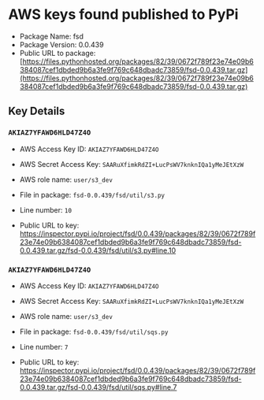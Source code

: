 # AWS keys found published to PyPi

* Package Name: fsd
* Package Version: 0.0.439
* Public URL to package: [https://files.pythonhosted.org/packages/82/39/0672f789f23e74e09b6384087cef1dbded9b6a3fe9f769c648dbadc73859/fsd-0.0.439.tar.gz](https://files.pythonhosted.org/packages/82/39/0672f789f23e74e09b6384087cef1dbded9b6a3fe9f769c648dbadc73859/fsd-0.0.439.tar.gz)

## Key Details

### `AKIAZ7YFAWD6HLD47Z4O`

* AWS Access Key ID: `AKIAZ7YFAWD6HLD47Z4O`
* AWS Secret Access Key: `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` 
* AWS role name: `user/s3_dev`
* File in package: `fsd-0.0.439/fsd/util/s3.py`
* Line number: `10`

* Public URL to key: https://inspector.pypi.io/project/fsd/0.0.439/packages/82/39/0672f789f23e74e09b6384087cef1dbded9b6a3fe9f769c648dbadc73859/fsd-0.0.439.tar.gz/fsd-0.0.439/fsd/util/s3.py#line.10



### `AKIAZ7YFAWD6HLD47Z4O`

* AWS Access Key ID: `AKIAZ7YFAWD6HLD47Z4O`
* AWS Secret Access Key: `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` 
* AWS role name: `user/s3_dev`
* File in package: `fsd-0.0.439/fsd/util/sqs.py`
* Line number: `7`

* Public URL to key: https://inspector.pypi.io/project/fsd/0.0.439/packages/82/39/0672f789f23e74e09b6384087cef1dbded9b6a3fe9f769c648dbadc73859/fsd-0.0.439.tar.gz/fsd-0.0.439/fsd/util/sqs.py#line.7


